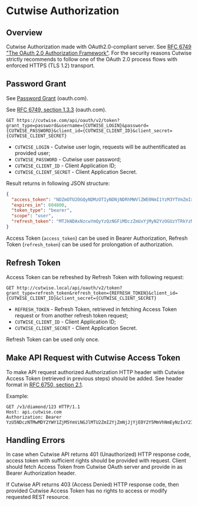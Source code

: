 # Cutwise Authorization

## Overview

Cutwise Authorization made with OAuth2.0-compliant server. See [RFC 6749 "The OAuth 2.0 Authorization Framework"](https://tools.ietf.org/html/rfc6749).
For the security reasons Cutwise strictly recommends to follow one of the OAuth 2.0 process flows with enforced HTTPS (TLS 1.2) transport.

## Password Grant

See [Password Grant](https://www.oauth.com/oauth2-servers/access-tokens/password-grant/) (oauth.com).

See [RFC 6749, section 1.3.3](https://tools.ietf.org/html/rfc6749#section-1.3.3) (oauth.com).

```
GET https://cutwise.com/api/oauth/v2/token?grant_type=password&username={CUTWISE_LOGIN}&password={CUTWISE_PASSWORD}&client_id={CUTWISE_CLIENT_ID}&client_secret={CUTWISE_CLIENT_SECRET}
```

- `CUTWISE_LOGIN` - Cutwise user login, requests will be authentificated as provided user;
- `CUTWISE_PASSWORD` - Cutwise user password;
- `CUTWISE_CLIENT_ID` - Client Application ID;
- `CUTWISE_CLIENT_SECRET` - Client Application Secret.

Result returns in following JSON structure:

```json
{
  "access_token": "NDZmOTU2OGQyNDMzOTIyNDNjNDRhMWVlZWE0NmI1YzM3YTVmZmIxYzUyMmE0ODU3YjYyMmJlZWMzM2JjYjg5Zg",
  "expires_in": 604800,
  "token_type": "bearer",
  "scope": "user",
  "refresh_token": "MTJkNDAxNzcwYmQyYzQzNGFiMDczZmUxYjMyN2YzOGUzYTRkYzMyZGQ1ZWNlNmI1YTI4MjBjNTY4YjUzMmIyOA"
}
```

Access Token (`access_token`) can be used in Bearer Authorization, Refresh Token (`refresh_token`) can be used for prolongation of authorization.

## Refresh Token

Access Token can be refreshed by Refresh Token with following request:

```
GET http://cutwise.local/api/oauth/v2/token?grant_type=refresh_token&refresh_token={REFRESH_TOKEN}&client_id={CUTWISE_CLIENT_ID}&client_secret={CUTWISE_CLIENT_SECRET}
```

- `REFRESH_TOKEN` - Refresh Token, retrieved in fetching Access Token request or from another refresh token request;
- `CUTWISE_CLIENT_ID` - Client Application ID;
- `CUTWISE_CLIENT_SECRET` - Client Application Secret.

Refresh Token can be used only once.

## Make API Request with Cutwise Access Token

To make API request authorized Authorization HTTP header with Cutwise Access Token (retrieved in previous steps) should be added.
See header format in [RFC 6750, section 2.1](https://tools.ietf.org/html/rfc6750#section-2.1).

Example:
```http
GET /v3/diamond/123 HTTP/1.1
Host: api.cutwise.com
Authorization: Bearer YzU5NDczNTMwMDY2YWY1ZjM5YmViNGJlMTU2ZmI2YjZmNjJjYjE0Y2Y5MmVhNmEyNzIxY2IxMzk1N2EzNWYyMw
```

## Handling Errors

In case when Cutwise API returns 401 (Unauthorized) HTTP response code, access token with sufficient rights should be provided with request. Client should fetch Access Token from Cutwise OAuth server and provide in as Bearer Authorization header.

If Cutwise API returns 403 (Access Denied) HTTP response code, then provided Cutwise Access Token has no rights to access or modify requested REST resource.